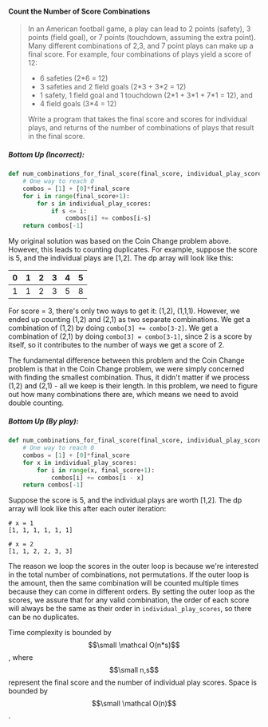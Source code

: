 #### Count the Number of Score Combinations

> In an American football game, a play can lead to 2 points \(safety\), 3 points \(field goal\), or 7 points \(touchdown, assuming the extra point\). Many different combinations of 2,3, and 7 point plays can make up a final score. For example, four combinations of plays yield a score of 12:
>
> * 6 safeties \(2\*6 = 12\)
> * 3 safeties and 2 field goals \(2\*3 + 3\*2 = 12\)
> * 1 safety, 1 field goal and 1 touchdown \(2\*1 + 3\*1 + 7\*1 = 12\), and 
> * 4 field goals \(3\*4 = 12\)
>
> Write a program that takes the final score and scores for individual plays, and returns of the number of combinations of plays that result in the final score.

##### Bottom Up \(Incorrect\):

```py
def num_combinations_for_final_score(final_score, individual_play_scores):
    # One way to reach 0
    combos = [1] + [0]*final_score
    for i in range(final_score+1):
        for s in individual_play_scores:
            if s <= i:
                combos[i] += combos[i-s]
    return combos[-1]
```

My original solution was based on the Coin Change problem above. However, this leads to counting duplicates. For example, suppose the score is 5, and the individual plays are \[1,2\]. The dp array will look like this:

| 0 | 1 | 2 | 3 | 4 | 5 |
| :--- | :--- | :--- | :--- | :--- | :--- |
| 1 | 1 | 2 | 3 | 5 | 8 |

For score = 3, there's only two ways to get it: \(1,2\), \(1,1,1\). However, we ended up counting \(1,2\) and \(2,1\) as two separate combinations. We get a combination of \(1,2\) by doing `combo[3] += combo[3-2]`. We get a combination of \(2,1\) by doing `combo[3] = combo[3-1]`, since 2 is a score by itself, so it contributes to the number of ways we get a score of 2.

The fundamental difference between this problem and the Coin Change problem is that in the Coin Change problem, we were simply concerned with finding the smallest combination. Thus, it didn't matter if we process \(1,2\) and \(2,1\) - all we keep is their length. In this problem, we need to figure out how many combinations there are, which means we need to avoid double counting.

##### Bottom Up \(By play\):

```py
def num_combinations_for_final_score(final_score, individual_play_scores):
    # One way to reach 0
    combos = [1] + [0]*final_score
    for x in individual_play_scores:
        for i in range(x, final_score+1):
            combos[i] += combos[i - x]
    return combos[-1]
```

Suppose the score is 5, and the individual plays are worth \[1,2\]. The dp array will look like this after each outer iteration:

```
# x = 1
[1, 1, 1, 1, 1, 1]

# x = 2
[1, 1, 2, 2, 3, 3]
```

The reason we loop the scores in the outer loop is because we're interested in the total number of combinations, not permutations. If the outer loop is the amount, then the same combination will be counted multiple times because they can come in different orders. By setting the outer loop as the scores, we assure that for any valid combination, the order of each score will always be the same as their order in `individual_play_scores`, so there can be no duplicates.

Time complexity is bounded by $$\small \mathcal O(n*s)$$, where $$\small n,s$$ represent the final score and the number of individual play scores. Space is bounded by $$\small \mathcal O(n)$$.

